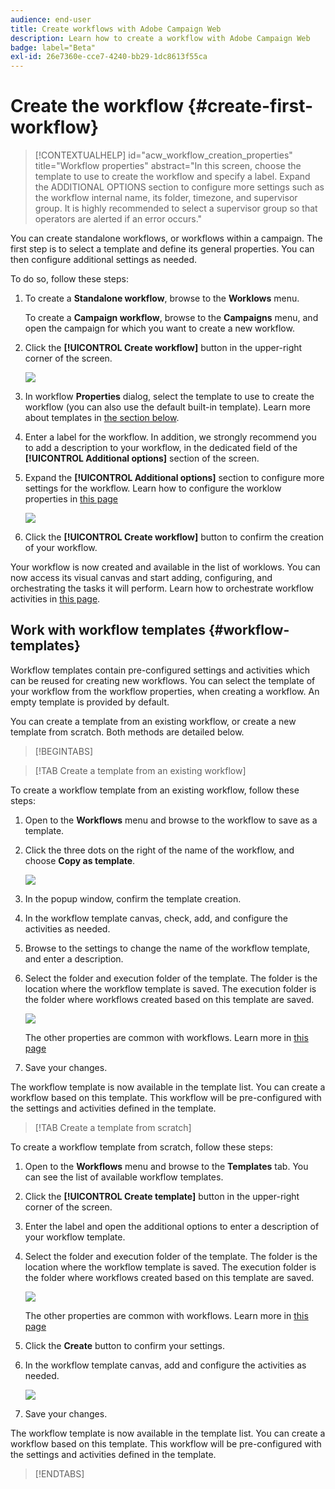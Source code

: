 ```yaml
---
audience: end-user
title: Create workflows with Adobe Campaign Web
description: Learn how to create a workflow with Adobe Campaign Web
badge: label="Beta" 
exl-id: 26e7360e-cce7-4240-bb29-1dc8613f55ca
---
```


# Create the workflow {#create-first-workflow}

>[!CONTEXTUALHELP]
>id="acw_workflow_creation_properties"
>title="Workflow properties"
>abstract="In this screen, choose the template to use to create the workflow and specify a label. Expand the ADDITIONAL OPTIONS section to configure more settings such as the workflow internal name, its folder, timezone, and supervisor group. It is highly recommended to select a supervisor group so that operators are alerted if an error occurs."

You can create standalone workflows, or workflows within a campaign. The first step is to select a template and define its general properties. You can then configure additional settings as needed.

To do so, follow these steps:

1. To create a **Standalone workflow**, browse to the **Worklows** menu.
    
    To create a **Campaign workflow**, browse to the **Campaigns** menu, and open the campaign for which you want to create a new workflow. 

1. Click the **[!UICONTROL Create workflow]** button in the upper-right corner of the screen.

    ![](assets/workflow-create.png)

1. In workflow **Properties** dialog, select the template to use to create the workflow (you can also use the default built-in template). Learn more about templates in [the section below](#work-with-workflow-templates-workflow-templates).

1. Enter a label for the workflow. In addition, we strongly recommend you to add a description to your workflow, in the dedicated field of the **[!UICONTROL Additional options]** section of the screen.

1. Expand the **[!UICONTROL Additional options]** section to configure more settings for the workflow. Learn how to configure the worklow properties in [this page](workflow-settings.md#properties)

    ![](assets/workflow-additional-options.png)

1. Click the **[!UICONTROL Create workflow]** button to confirm the creation of your workflow.

Your workflow is now created and available in the list of worklows. You can now access its visual canvas and start adding, configuring, and orchestrating the tasks it will perform. Learn how to orchestrate workflow activities in [this page](orchestrate-activities.md).

## Work with workflow templates {#workflow-templates}

Workflow templates contain pre-configured settings and activities which can be reused for creating new workflows. You can select the template of your workflow from the workflow properties, when creating a workflow. An empty template is provided by default.

You can create a template from an existing workflow, or create a new template from scratch. Both methods are detailed below.


>[!BEGINTABS]

>[!TAB Create a template from an existing workflow]

To create a workflow template from an existing workflow, follow these steps:

1. Open to the **Workflows** menu and browse to the workflow to save as a template.
1. Click the three dots on the right of the name of the workflow, and choose **Copy as template**.

    ![](assets/wf-copy-as-template.png)

1. In the popup window, confirm the template creation.
1. In the workflow template canvas, check, add, and configure the activities as needed.
1. Browse to the settings to change the name of the workflow template, and enter a description.
1. Select the folder and execution folder of the template. The folder is the location where the workflow template is saved. The execution folder is the folder where workflows created based on this template are saved.

    ![](assets/wf-settings-template.png)

    The other properties are common with workflows. Learn more in [this page](workflow-settings.md#properties)

1. Save your changes. 

The workflow template is now available in the template list. You can create a workflow based on this template. This workflow will be pre-configured with the settings and activities defined in the template.


>[!TAB Create a template from scratch]


To create a workflow template from scratch, follow these steps:

1. Open to the **Workflows** menu and browse to the **Templates** tab. You can see the list of available workflow templates.
1. Click the **[!UICONTROL Create template]** button in the upper-right corner of the screen.
1. Enter the label and open the additional options to enter a description of your workflow template.
1. Select the folder and execution folder of the template. The folder is the location where the workflow template is saved. The execution folder is the folder where workflows created based on this template are saved.

    ![](assets/new-wf-template.png)
    
    The other properties are common with workflows. Learn more in [this page](workflow-settings.md#properties)

1. Click the **Create** button to confirm your settings.
1. In the workflow template canvas, add and configure the activities as needed.

     ![](assets/wf-template-activities.png)

1. Save your changes. 

The workflow template is now available in the template list. You can create a workflow based on this template. This workflow will be pre-configured with the settings and activities defined in the template.

>[!ENDTABS]
